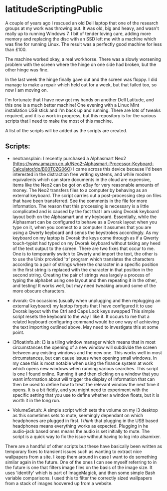 # latitudeScriptingPublic

A couple of years ago I rescued an old Dell laptop that one of the
research groups at my work was throwing out. It was old, big and
heavy, and wasn't really up to running Windows 7. I bit of tender
loving care, adding more memory and replacing the disc with an SSD
left me with a machine which was fine for running Linux. The result
was a perfectly good machine for less than £100.

The machine worked okay, a real workhorse. There was a slowly
worsening problem with the screen where the hinge on one side had
broken, but the other hinge was fine.

In the last week the hinge finally gave out and the screen was
floppy. I did manage to make a repair which held out for a week, but
that failed too, so now I am moving on.

I'm fortunate that I have now got my hands on another Dell Latitude,
and this one is a much better machine! One evening with a Linux Mint
installation USB stick and I'm back up and running. There are lots of
tweaks required, and it is a work in progress, but this repository is
for the various scripts that I need to make the most of this
machine.

A list of the scripts will be added as the scripts are created.

## Scripts:

* neotransplain: I recently purchased a Alphasmart Neo2
  (https://www.amazon.co.uk/Neo2-Alphasmart-Processor-Keyboard-Calculator/dp/B00T0ZG06O)
  I came across this device because I'd been interested in the
  distraction free writing systems, and while modern equivalents which
  can store documents in the cloud are expensive, items like the Neo2
  can be got on eBay for very reasonable amounts of money. The Neo2
  transfers files to a computer by behaving as an external
  keyboard. The script carries out a post-processing step on files
  that have been transferred. See the comments in the file for more
  information. The reason that this processing is necessary is a
  little complicated and is caused by the fact that I am using Dvorak
  keyboard layout both on the Alphasmart and my keyboard. Essentially,
  while the Alphasmart can be configured to behave as a Dvorak layout
  when you type on it, when you connect to a computer it assumes that
  you are using a Qwerty keyboard and sends the keystrokes
  accordingly. As my keyboard on my laptop is Dvorak the keys come
  through as if a Qwerty touch-typist had typed on my Dvorak keyboard
  without taking any heed of the text output to the screen. There are
  two fixes that occur to me. One is to temporarily switch to Qwerty
  and import the text, the other is to use the Unix provided 'tr'
  program which translates the characters according to a pair of
  strings where the character in a specific position in the first
  string is replaced with the character in that position in the second
  string. Creating the pair of strings was largely a process of typing
  the alphabet using one layout and then repeating it in the other,
  and testing! It works well, but may need tweaking around some of the
  more obscure characters.
  
* dvorak: On occasions (usually when unplugging and then replugging an
  external keyboard) my laptop forgets that I have configured it to
  use Dvorak layout with the Ctrl and Caps Lock keys swapped This
  simple script resets the keyboard to the way I like it. It occurs to
  me that a related keyboard configuring command would be one way of
  achieving the text importing outlined above. May need to investigate
  this at some point.

* i3floatinfo.sh: i3 is a tiling window manager which means that in
  most circumstances the opening of a new window will subdivide the
  screen between any existing windows and the new one. This works well
  in most circumstances, but can cause issues when opening small
  windows. In my case this is most notable when using the finance
  system at work which opens new windows when running various
  searches. This script is one I found online. Running it and then
  clicking on a window that you want information about will trigger
  the display of information that can then be used to define how to
  treat the relevant window the next time it opens. It is a bit
  fiddly, and you might need to experiment with the specific setting
  that you use to define whether a window floats, but it is worth it
  in the long run.

* VolumeSet.sh: A simple script which sets the volume on my i3 desktop
  as this sometimes sets to mute, seemingly dependant on which
  headphones are plugged in first. I *think* that plugging in the USB
  based headphones means everything works as expected. Plugging in he
  audio-jack based ones means the audio is set initially to mute. The
  script is a quick way to fix the issue without having to log into
  alsamixer.

There are a handful of other scripts but these have basically been
written as temporary fixes to transient issues such as wanting to
extract nice wallpapers from a site. I keep them around in case I want
to do something similar again in the future. One of the ones I can see
myself referring to in the future is one that filters image files on
the basis of the image size. It uses 'identify' which is part of
ImageMagick, and then some simple Bash variable comparisons. I used
this to filter the correctly sized wallpapers from a stack of images
hoovered up from a website.
